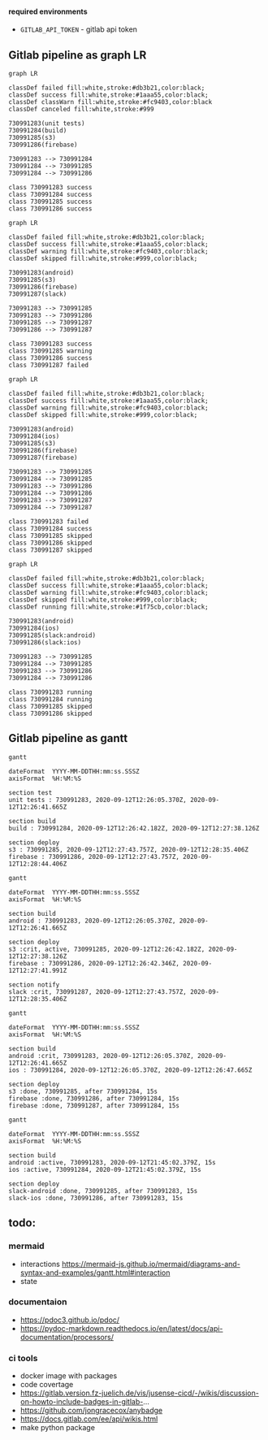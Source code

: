 #### required environments

- `GITLAB_API_TOKEN` - gitlab api token


## Gitlab pipeline as graph LR

```mermaid
graph LR

classDef failed fill:white,stroke:#db3b21,color:black;
classDef success fill:white,stroke:#1aaa55,color:black;
classDef classWarn fill:white,stroke:#fc9403,color:black
classDef canceled fill:white,stroke:#999

730991283(unit tests)
730991284(build)
730991285(s3)
730991286(firebase)

730991283 --> 730991284
730991284 --> 730991285
730991284 --> 730991286

class 730991283 success
class 730991284 success
class 730991285 success
class 730991286 success
```

```mermaid
graph LR

classDef failed fill:white,stroke:#db3b21,color:black;
classDef success fill:white,stroke:#1aaa55,color:black;
classDef warning fill:white,stroke:#fc9403,color:black;
classDef skipped fill:white,stroke:#999,color:black;

730991283(android)
730991285(s3)
730991286(firebase)
730991287(slack)

730991283 --> 730991285
730991283 --> 730991286
730991285 --> 730991287
730991286 --> 730991287

class 730991283 success
class 730991285 warning
class 730991286 success
class 730991287 failed
```



```mermaid
graph LR

classDef failed fill:white,stroke:#db3b21,color:black;
classDef success fill:white,stroke:#1aaa55,color:black;
classDef warning fill:white,stroke:#fc9403,color:black;
classDef skipped fill:white,stroke:#999,color:black;

730991283(android)
730991284(ios)
730991285(s3)
730991286(firebase)
730991287(firebase)

730991283 --> 730991285
730991284 --> 730991285
730991283 --> 730991286
730991284 --> 730991286
730991283 --> 730991287
730991284 --> 730991287

class 730991283 failed
class 730991284 success
class 730991285 skipped
class 730991286 skipped
class 730991287 skipped
```


```mermaid
graph LR

classDef failed fill:white,stroke:#db3b21,color:black;
classDef success fill:white,stroke:#1aaa55,color:black;
classDef warning fill:white,stroke:#fc9403,color:black;
classDef skipped fill:white,stroke:#999,color:black;
classDef running fill:white,stroke:#1f75cb,color:black;

730991283(android)
730991284(ios)
730991285(slack:android)
730991286(slack:ios)

730991283 --> 730991285
730991284 --> 730991285
730991283 --> 730991286
730991284 --> 730991286

class 730991283 running
class 730991284 running
class 730991285 skipped
class 730991286 skipped
```

## Gitlab pipeline as gantt

```mermaid
gantt

dateFormat  YYYY-MM-DDTHH:mm:ss.SSSZ
axisFormat  %H:%M:%S

section test
unit tests : 730991283, 2020-09-12T12:26:05.370Z, 2020-09-12T12:26:41.665Z

section build
build : 730991284, 2020-09-12T12:26:42.182Z, 2020-09-12T12:27:38.126Z

section deploy
s3 : 730991285, 2020-09-12T12:27:43.757Z, 2020-09-12T12:28:35.406Z
firebase : 730991286, 2020-09-12T12:27:43.757Z, 2020-09-12T12:28:44.406Z
```

```mermaid
gantt

dateFormat  YYYY-MM-DDTHH:mm:ss.SSSZ
axisFormat  %H:%M:%S

section build
android : 730991283, 2020-09-12T12:26:05.370Z, 2020-09-12T12:26:41.665Z

section deploy
s3 :crit, active, 730991285, 2020-09-12T12:26:42.182Z, 2020-09-12T12:27:38.126Z
firebase : 730991286, 2020-09-12T12:26:42.346Z, 2020-09-12T12:27:41.991Z

section notify
slack :crit, 730991287, 2020-09-12T12:27:43.757Z, 2020-09-12T12:28:35.406Z
```

```mermaid
gantt

dateFormat  YYYY-MM-DDTHH:mm:ss.SSSZ
axisFormat  %H:%M:%S

section build
android :crit, 730991283, 2020-09-12T12:26:05.370Z, 2020-09-12T12:26:41.665Z
ios : 730991284, 2020-09-12T12:26:05.370Z, 2020-09-12T12:26:47.665Z

section deploy
s3 :done, 730991285, after 730991284, 15s
firebase :done, 730991286, after 730991284, 15s
firebase :done, 730991287, after 730991284, 15s
```

```mermaid
gantt

dateFormat  YYYY-MM-DDTHH:mm:ss.SSSZ
axisFormat  %H:%M:%S

section build
android :active, 730991283, 2020-09-12T21:45:02.379Z, 15s
ios :active, 730991284, 2020-09-12T21:45:02.379Z, 15s

section deploy
slack-android :done, 730991285, after 730991283, 15s
slack-ios :done, 730991286, after 730991283, 15s
```

## todo:

### mermaid
- interactions https://mermaid-js.github.io/mermaid/diagrams-and-syntax-and-examples/gantt.html#interaction
- state

### documentaion
- https://pdoc3.github.io/pdoc/
- https://pydoc-markdown.readthedocs.io/en/latest/docs/api-documentation/processors/

### ci tools
- docker image with packages
- code covertage
- https://gitlab.version.fz-juelich.de/vis/jusense-cicd/-/wikis/discussion-on-howto-include-badges-in-gitlab-...
- https://github.com/jongracecox/anybadge
- https://docs.gitlab.com/ee/api/wikis.html
- make python package